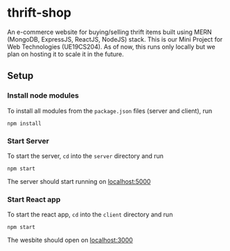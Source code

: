 # thrift-shop

An e-commerce website for buying/selling thrift items built using MERN (MongoDB, ExpressJS, ReactJS, NodeJS) stack. This is our Mini Project for Web Technologies (UE19CS204). As of now, this runs only locally but we plan on hosting it to scale it in the future.

## Setup

### Install node modules

To install all modules from the `package.json` files (server and client), run

```shell
npm install
```

### Start Server

To start the server, `cd` into the `server` directory and run

```shell
npm start
```

The server should start running on <localhost:5000>

### Start React app

To start the react app, `cd` into the `client` directory and run

```shell
npm start
```

The wesbite should open on <localhost:3000>
